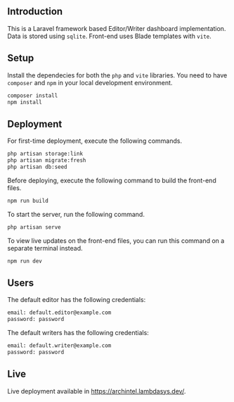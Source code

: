 ## Introduction
This is a Laravel framework based Editor/Writer dashboard implementation. Data is stored using `sqlite`. Front-end uses Blade templates with `vite`.

## Setup
Install the dependecies for both the `php` and `vite` libraries. You need to have `composer` and `npm` in your local development environment.
```bash
composer install
npm install
```

## Deployment 
For first-time deployment, execute the following commands.
```bash
php artisan storage:link
php artisan migrate:fresh
php artisan db:seed
```

Before deploying, execute the following command to build the front-end files.
```bash
npm run build
```
To start the server, run the following command.
```bash
php artisan serve
```

To view live updates on the front-end files, you can run this command on a separate terminal instead.
```bash
npm run dev
```

## Users
The default editor has the following credentials:
```bash
email: default.editor@example.com
password: password
```

The default writers has the following credentials:
```bash
email: default.writer@example.com
password: password
```

## Live
Live deployment available in https://archintel.lambdasys.dev/.